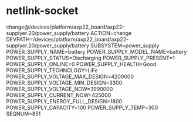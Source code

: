# netlink-socket

change@/devices/platform/axp22_board/axp22-supplyer.20/power_supply/battery
ACTION=change
DEVPATH=/devices/platform/axp22_board/axp22-supplyer.20/power_supply/battery
SUBSYSTEM=power_supply
POWER_SUPPLY_NAME=battery
POWER_SUPPLY_MODEL_NAME=battery
POWER_SUPPLY_STATUS=Discharging
POWER_SUPPLY_PRESENT=1
POWER_SUPPLY_ONLINE=0
POWER_SUPPLY_HEALTH=Good
POWER_SUPPLY_TECHNOLOGY=LiFe
POWER_SUPPLY_VOLTAGE_MAX_DESIGN=4200000
POWER_SUPPLY_VOLTAGE_MIN_DESIGN=3300
POWER_SUPPLY_VOLTAGE_NOW=3990000
POWER_SUPPLY_CURRENT_NOW=425000
POWER_SUPPLY_ENERGY_FULL_DESIGN=1800
POWER_SUPPLY_CAPACITY=100
POWER_SUPPLY_TEMP=300
SEQNUM=851